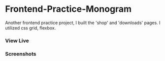 # Frontend-Practice-Monogram
Another frontend practice project, I built the 'shop' and 'downloads' pages. I utilized css grid, flexbox. 
### View Live
### Screenshots
